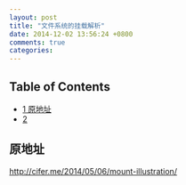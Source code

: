 ```yaml
---
layout: post
title: "文件系统的挂载解析"
date: 2014-12-02 13:56:24 +0800
comments: true
categories: 
---
```


<div id="table-of-contents">
<h2>Table of Contents</h2>
<div id="text-table-of-contents">
<ul>
<li><a href="#sec-1">1 原地址</a></li>
<li><a href="#sec-2">2 </a></li>
</ul>
</div>
</div>

<div id="outline-container-1" class="outline-2">
<h2 id="sec-1">原地址</h2>
<div class="outline-text-2" id="text-1">

<p>  <a href="http://cifer.me/2014/05/06/mount-illustration/">http://cifer.me/2014/05/06/mount-illustration/</a>
</p></div>

</div>

<div id="outline-container-2" class="outline-2">
<h2 id="sec-2"></h2>
<div class="outline-text-2" id="text-2">

</div>
</div>
